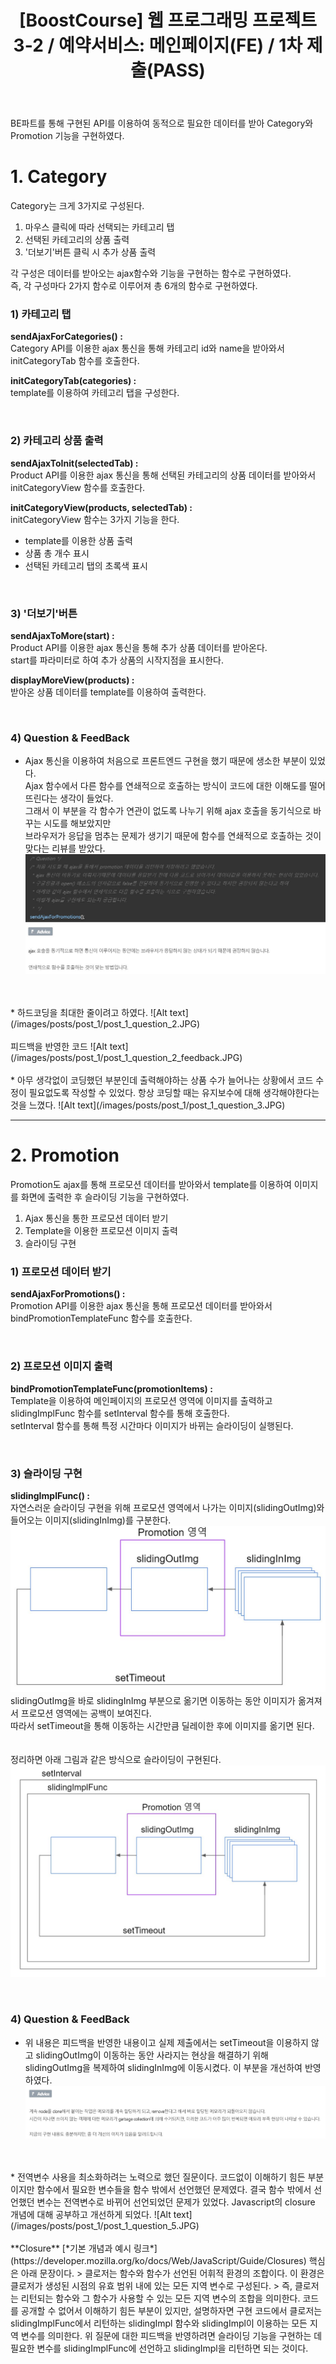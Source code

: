 ﻿---
layout: post
title: '[BoostCourse] 웹 프로그래밍 프로젝트 3-2 / 예약서비스: 메인페이지(FE) / 1차 제출(PASS)'
image: '/images/posts/boostcourse.JPG'
---



BE파트를 통해 구현된 API를 이용하여 동적으로 필요한 데이터를 받아 Category와 Promotion 기능을 구현하였다.  

# 1. Category

Category는 크게 3가지로 구성된다.  
1) 마우스 클릭에 따라 선택되는 카테고리 탭  
2) 선택된 카테고리의 상품 출력  
3) '더보기'버튼 클릭 시 추가 상품 출력  

각 구성은 데이터를 받아오는 ajax함수와 기능을 구현하는 함수로 구현하였다.  
즉, 각 구성마다 2가지 함수로 이루어져 총 6개의 함수로 구현하였다.  


### 1) 카테고리 탭
**sendAjaxForCategories() :**  
Category API를 이용한 ajax 통신을 통해 카테고리 id와 name을 받아와서 initCategoryTab 함수를 호출한다.

**initCategoryTab(categories) :**  
template를 이용하여 카테고리 탭을 구성한다.

<br/>

### 2) 카테고리 상품 출력
**sendAjaxToInit(selectedTab) :**  
Product API를 이용한 ajax 통신을 통해 선택된 카테고리의 상품 데이터를 받아와서 initCategoryView 함수를 호출한다.

**initCategoryView(products, selectedTab) :**  
initCategoryView 함수는 3가지 기능을 한다.
* template를 이용한 상품 출력
* 상품 총 개수 표시
* 선택된 카테고리 탭의 초록색 표시

<br/>

### 3) '더보기'버튼
**sendAjaxToMore(start) :**  
Product API를 이용한 ajax 통신을 통해 추가 상품 데이터를 받아온다.  
start를 파라미터로 하여 추가 상품의 시작지점을 표시한다.

**displayMoreView(products) :**  
받아온 상품 데이터를 template를 이용하여 출력한다.

<br/>

### 4) Question & FeedBack
* Ajax 통신을 이용하여 처음으로 프론트엔드 구현을 했기 때문에 생소한 부분이 있었다.  
Ajax 함수에서 다른 함수를 연쇄적으로 호출하는 방식이 코드에 대한 이해도를 떨어뜨린다는 생각이 들었다.  
그래서 이 부분을 각 함수가 연관이 없도록 나누기 위해 ajax 호출을 동기식으로 바꾸는 시도를 해보았지만   
브라우저가 응답을 멈추는 문제가 생기기 때문에 함수를 연쇄적으로 호출하는 것이 맞다는 리뷰를 받았다.  
![Alt text](/images/posts/post_1/post_1_question_1.JPG)
<br/>
<br/>
* 하드코딩을 최대한 줄이려고 하였다.
![Alt text](/images/posts/post_1/post_1_question_2.JPG)
<br/><br/>
피드백을 반영한 코드
![Alt text](/images/posts/post_1/post_1_question_2_feedback.JPG)
<br/>
<br/>
* 아무 생각없이 코딩했던 부분인데 출력해야하는 상품 수가 늘어나는 상황에서 코드 수정이 필요없도록 작성할 수 있었다.
항상 코딩할 때는 유지보수에 대해 생각해야한다는 것을 느꼈다.
![Alt text](/images/posts/post_1/post_1_question_3.JPG)



*****



# 2. Promotion

Promotion도 ajax를 통해 프로모션 데이터를 받아와서 template를 이용하여 이미지를 화면에 출력한 후 슬라이딩 기능을 구현하였다.  
1) Ajax 통신을 통한 프로모션 데이터 받기  
2) Template을 이용한 프로모션 이미지 출력  
3) 슬라이딩 구현  

### 1) 프로모션 데이터 받기
**sendAjaxForPromotions() :**  
Promotion API를 이용한 ajax 통신을 통해 프로모션 데이터를 받아와서 bindPromotionTemplateFunc 함수를 호출한다.

<br/>

### 2) 프로모션 이미지 출력
**bindPromotionTemplateFunc(promotionItems) :**  
Template을 이용하여 메인페이지의 프로모션 영역에 이미지를 출력하고 slidingImplFunc 함수를 setInterval 함수를 통해 호출한다.  
setInterval 함수를 통해 특정 시간마다 이미지가 바뀌는 슬라이딩이 실행된다. 

<br/>

### 3) 슬라이딩 구현
**slidingImplFunc() :**  
자연스러운 슬라이딩 구현을 위해 프로모션 영역에서 나가는 이미지(slidingOutImg)와 들어오는 이미지(slidingInImg)를 구분한다.  
![Alt text](/images/posts/post_1/post_1_promotion_1.JPG)
slidingOutImg을 바로 slidingInImg 부분으로 옮기면 이동하는 동안 이미지가 옮겨져서 프로모션 영역에는 공백이 보여진다.  
따라서 setTimeout을 통해 이동하는 시간만큼 딜레이한 후에 이미지를 옮기면 된다.  
<br/>
<br/>
정리하면 아래 그림과 같은 방식으로 슬라이딩이 구현된다.  
![Alt text](/images/posts/post_1/post_1_promotion_2.JPG)

<br/>

### 4) Question & FeedBack
* 위 내용은 피드백을 반영한 내용이고 실제 제출에서는 setTimeout을 이용하지 않고 slidingOutImg이 이동하는 동안 사라지는 현상을 해결하기 위해 
slidingOutImg을 복제하여 slidingInImg에 이동시켰다. 이 부분을 개선하여 반영하였다.  
![Alt text](/images/posts/post_1/post_1_question_4.JPG)
<br/>
<br/>
* 전역변수 사용을 최소화하려는 노력으로 했던 질문이다. 코드없이 이해하기 힘든 부분이지만 함수에서 필요한 변수들을 함수 밖에서 선언했던 문제였다.  
결국 함수 밖에서 선언했던 변수는 전역변수로 바뀌어 선언되었던 문제가 있었다.  
Javascript의 closure 개념에 대해 공부하고 개선하게 되었다.
![Alt text](/images/posts/post_1/post_1_question_5.JPG)
<br/>
<br/>
**Closure**  
 [*기본 개념과 예시 링크*](https://developer.mozilla.org/ko/docs/Web/JavaScript/Guide/Closures)  
 핵심은 아래 문장이다.  
 > 클로저는 함수와 함수가 선언된 어휘적 환경의 조합이다. 이 환경은 클로저가 생성된 시점의 유효 범위 내에 있는 모든 지역 변수로 구성된다. >  
 즉, 클로저는 리턴되는 함수와 그 함수가 사용할 수 있는 모든 지역 변수의 조합을 의미한다.  
 코드를 공개할 수 없어서 이해하기 힘든 부분이 있지만, 설명하자면  
 구현 코드에서 클로저는 slidingImplFunc에서 리턴하는 slidingImpl 함수와 slidingImpl이 이용하는 모든 지역 변수를 의미한다.  
 위 질문에 대한 피드백을 반영하려면 슬라이딩 기능을 구현하는 데 필요한 변수를 slidingImplFunc에 선언하고 slidingImpl을 리턴하면 되는 것이다.
